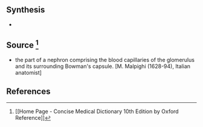 ## Synthesis
- 
## Source [^1]
- the part of a nephron comprising the blood capillaries of the glomerulus and its surrounding Bowman's capsule. \[M. Malpighi (1628-94), Italian anatomist]
## References

[^1]: [[Home Page - Concise Medical Dictionary 10th Edition by Oxford Reference]]